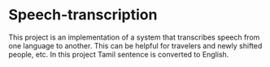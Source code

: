 # Speech-transcription
This project is an implementation of a system that transcribes speech from one language to another. This can be helpful for travelers and newly shifted people, etc. In this project Tamil sentence is converted to English.
